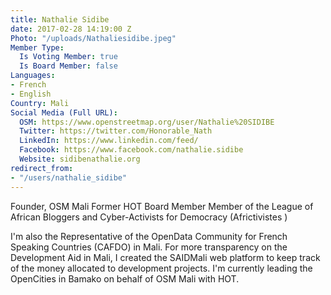 ```yaml
---
title: Nathalie Sidibe
date: 2017-02-28 14:19:00 Z
Photo: "/uploads/Nathaliesidibe.jpeg"
Member Type:
  Is Voting Member: true
  Is Board Member: false
Languages:
- French
- English
Country: Mali
Social Media (Full URL):
  OSM: https://www.openstreetmap.org/user/Nathalie%20SIDIBE
  Twitter: https://twitter.com/Honorable_Nath
  LinkedIn: https://www.linkedin.com/feed/
  Facebook: https://www.facebook.com/nathalie.sidibe
  Website: sidibenathalie.org
redirect_from:
- "/users/nathalie_sidibe"
---
```


Founder, OSM Mali
Former HOT Board Member
Member of the League of African Bloggers and Cyber-Activists for Democracy (Africtivistes ) 

I'm also the Representative of the OpenData Community for French Speaking Countries (CAFDO) in Mali.  For more transparency on the Development Aid in Mali, I created the SAIDMali web platform to keep track of the money allocated to development projects.  I'm currently leading the OpenCities in Bamako on behalf of OSM Mali with HOT.
